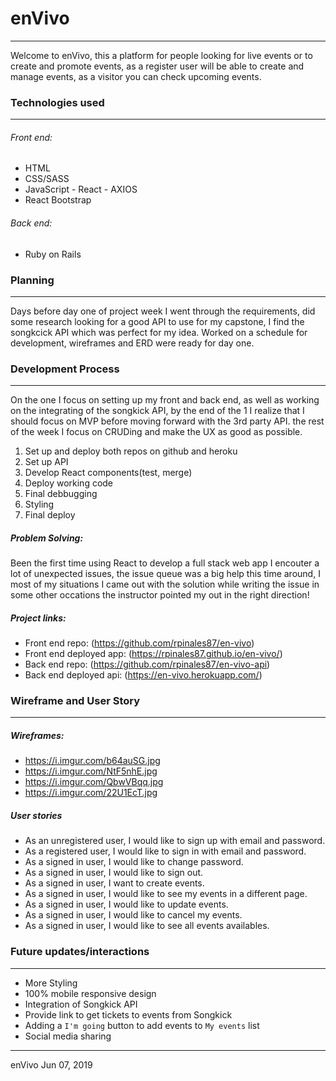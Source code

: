 # enVivo
-------------------------
Welcome to enVivo, this a platform for people looking for live events or to create and promote events,
as a register user will be able to create and manage events, as a visitor you can check upcoming events.

### Technologies used
-----------------------
###### Front end:
* HTML
* CSS/SASS
* JavaScript - React - AXIOS
* React Bootstrap

###### Back end:
* Ruby on Rails

### Planning
------------------------------
Days before day one of project week I went through the requirements, did some research
looking for a good API to use for my capstone, I find the songkcick API which was perfect for my idea.
Worked on a schedule for development, wireframes and ERD were ready for day one.

### Development Process
--------------------------------
On the one I focus on setting up my front and back end, as well as working on the integrating of the songkick API, by the end of the 1 I realize that I should focus on MVP before moving forward with the 3rd party API. the rest of the week I focus on CRUDing and make the UX as good as possible.

1. Set up and deploy both repos on github and heroku
2. Set up API
3. Develop React components(test, merge)
6. Deploy working code
8. Final debbugging
9. Styling
10. Final deploy

##### Problem Solving:
Been the first time using React to develop a full stack web app I encouter a lot of unexpected issues,
the issue queue was a big help this time around, I most of my situations I came out with the solution while writing the issue in some other occations the instructor pointed my out in the right direction!

##### Project links:
* Front end repo: (https://github.com/rpinales87/en-vivo)
* Front end deployed app: (https://rpinales87.github.io/en-vivo/)
* Back end repo: (https://github.com/rpinales87/en-vivo-api)
* Back end deployed api: (https://en-vivo.herokuapp.com/)

### Wireframe and User Story
--------------------------------------
##### Wireframes:
* https://i.imgur.com/b64auSG.jpg
* https://i.imgur.com/NtF5nhE.jpg
* https://i.imgur.com/QbwVBqq.jpg
* https://i.imgur.com/22U1EcT.jpg

##### User stories
* As an unregistered user, I would like to sign up with email and password.
* As a registered user, I would like to sign in with email and password.
* As a signed in user, I would like to change password.
* As a signed in user, I would like to sign out.
* As a signed in user, I want to create events.
* As a signed in user, I would like to see my events in a different page.
* As a signed in user, I would like to update events.
* As a signed in user, I would like to cancel my events.
* As a signed in user, I would like to see all events availables.

### Future updates/interactions
-------------------------
* More Styling
* 100% mobile responsive design
* Integration of Songkick API
* Provide link to get tickets to events from Songkick
* Adding a `I'm going` button to add events to `My events` list
* Social media sharing

----------
enVivo Jun 07, 2019

